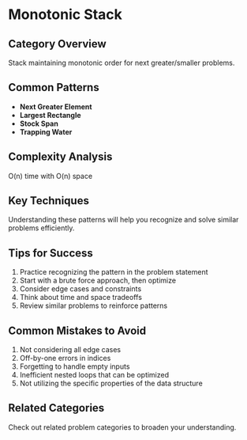 # Monotonic Stack

## Category Overview

Stack maintaining monotonic order for next greater/smaller problems.

## Common Patterns

- **Next Greater Element**
- **Largest Rectangle**
- **Stock Span**
- **Trapping Water**

## Complexity Analysis

O(n) time with O(n) space

## Key Techniques

Understanding these patterns will help you recognize and solve similar problems efficiently.

## Tips for Success

1. Practice recognizing the pattern in the problem statement
2. Start with a brute force approach, then optimize
3. Consider edge cases and constraints
4. Think about time and space tradeoffs
5. Review similar problems to reinforce patterns

## Common Mistakes to Avoid

1. Not considering all edge cases
2. Off-by-one errors in indices
3. Forgetting to handle empty inputs
4. Inefficient nested loops that can be optimized
5. Not utilizing the specific properties of the data structure

## Related Categories

Check out related problem categories to broaden your understanding.
